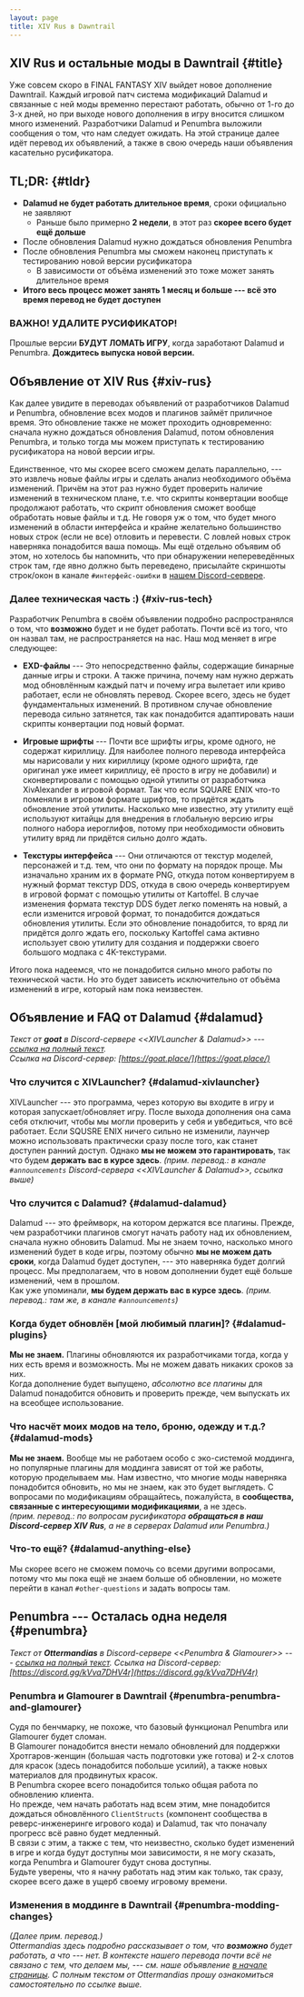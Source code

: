 ```yaml
---
layout: page
title: XIV Rus в Dawntrail
---
```


## XIV Rus и остальные моды в Dawntrail {#title}

Уже совсем скоро в FINAL FANTASY XIV выйдет новое дополнение Dawntrail. Каждый игровой патч система модификаций Dalamud и связанные с ней моды временно перестают работать, обычно от 1-го до 3-х дней, но при выходе нового дополнения в игру вносится слишком много изменений. Разработчики Dalamud и Penumbra выложили сообщения о том, что нам следует ожидать. На этой странице далее идёт перевод их объявлений, а также в свою очередь наши объявления касательно русификатора.

## TL;DR: {#tldr}

* **Dalamud не будет работать длительное время**, сроки официально не заявляют
  * Раньше было примерно **2 недели**, в этот раз **скорее всего будет ещё дольше**
* После обновления Dalamud нужно дождаться обновления Penumbra
* После обновления Penumbra мы сможем наконец приступать к тестированию новой версии русификатора
  * В зависимости от объёма изменений это тоже может занять длительное время
* **Итого весь процесс может занять 1 месяц и больше --- всё это время перевод не будет доступен**

### ВАЖНО! УДАЛИТЕ РУСИФИКАТОР!

Прошлые версии **БУДУТ ЛОМАТЬ ИГРУ**, когда заработают Dalamud и Penumbra. **Дождитесь выпуска новой версии.**


## Объявление от XIV Rus {#xiv-rus}

Как далее увидите в переводах объявлений от разработчиков Dalamud и Penumbra, обновление всех модов и плагинов займёт приличное время. Это обновление также не может проходить одновременно: сначала нужно дождаться обновления Dalamud, потом обновления Penumbra, и только тогда мы можем приступать к тестированию русификатора на новой версии игры. 

Единственное, что мы скорее всего сможем делать параллельно, --- это извлечь новые файлы игры и сделать анализ необходимого объёма изменений. Причём на этот раз нужно будет проверить наличие изменений в техническом плане, т.е. что скрипты конвертации вообще продолжают работать, что скрипт обновления сможет вообще обработать новые файлы и т.д. Не говоря уж о том, что будет много изменений в области интерфейса и крайне желательно большинство новых строк (если не все) отловить и перевести. С ловлей новых строк наверняка понадобится ваша помощь. Мы ещё отдельно объявим об этом, но хотелось бы напомнить, что при обнаружении непереведённых строк там, где явно должно быть переведено, присылайте скриншоты строк/окон в канале `#интерфейс-ошибки` в [нашем Discord-сервере](https://discord.gg/e6z2VY8fNj).

### Далее техническая часть :) {#xiv-rus-tech}

Разработчик Penumbra в своём объявлении подробно распространялся о том, что **возможно** будет и не будет работать. Почти всё из того, что он назвал там, не распространяется на нас. Наш мод меняет в игре следующее:

* **EXD-файлы** --- Это непосредственно файлы, содержащие бинарные данные игры и строки. А также причина, почему нам нужно держать мод обновлённым каждый патч и почему игра вылетает или криво работает, если не обновлять перевод. Скорее всего, здесь не будет фундаментальных изменений. В противном случае обновление перевода сильно затянется, так как понадобится адаптировать наши скрипты конвертации под новый формат.

* **Игровые шрифты** --- Почти все шрифты игры, кроме одного, не содержат кириллицу. Для наиболее полного перевода интерфейса мы нарисовали у них кириллицу (кроме одного шрифта, где оригинал уже имеет кириллицу, её просто в игру не добавили) и сконвертировали с помощью одной утилиты от разработчика XivAlexander в игровой формат. Так что если SQUARE ENIX что-то поменяли в игровом формате шрифтов, то придётся ждать обновление этой утилиты. Насколько мне известно, эту утилиту ещё используют китайцы для внедрения в глобальную версию игры полного набора иероглифов, потому при необходимости обновить утилиту вряд ли придётся сильно долго ждать.

* **Текстуры интерфейса** --- Они отличаются от текстур моделей, персонажей и т.д. тем, что они по формату на порядок проще. Мы изначально храним их в формате PNG, откуда потом конвертируем в нужный формат текстур DDS, откуда в свою очередь конвертируем в игровой формат с помощью утилиты от Kartoffel. В случае изменения формата текстур DDS будет легко поменять на новый, а если изменится игровой формат, то понадобится дождаться обновления утилиты. Если это обновление понадобится, то вряд ли придётся долго ждать его, поскольку Kartoffel сама активно использует свою утилиту для создания и поддержки своего большого модпака с 4K-текстурами.

Итого пока надеемся, что не понадобится сильно много работы по технической части. Но это будет зависеть исключительно от объёма изменений в игре, который нам пока неизвестен.


## Объявление и FAQ от Dalamud {#dalamud}

_Текст от **goat** в Discord-сервере <<XIVLauncher & Dalamud>> --- [ссылка на полный текст](https://discord.com/channels/581875019861328007/585180735032393730/1253467439836954686)._\
_Ссылка на Discord-сервер: [https://goat.place/](https://goat.place/)_

### Что случится с XIVLauncher? {#dalamud-xivlauncher}

XIVLauncher --- это программа, через которую вы входите в игру и которая запускает/обновляет игру. После выхода дополнения она сама себя отключит, чтобы мы могли проверить у себя и увбедиться, что всё работает. Если SQUSRE ENIX ничего сильно не изменили, лаунчер можно использовать практически сразу после того, как станет доступен ранний доступ. Однако **мы не можем это гарантировать**, так что будем **держать вас в курсе здесь**. _(прим. перевод.: в канале `#announcements` Discord-сервера <<XIVLauncher & Dalamud>>, ссылка выше)_

### Что случится с Dalamud? {#dalamud-dalamud}

Dalamud --- это фреймворк, на котором держатся все плагины. Прежде, чем разработчики плагинов смогут начать работу над их обновлением, сначала нужно обновить Dalamud. Мы не знаем точно, насколько много изменений будет в коде игры, поэтому обычно **мы не можем дать сроки**, когда Dalamud будет доступен, --- это наверняка будет долгий процесс. Мы предполагаем, что в новом дополнении будет ещё больше изменений, чем в прошлом.\
Как уже упоминали, **мы будем держать вас в курсе здесь**. _(прим. перевод.: там же, в канале `#announcements`)_

### Когда будет обновлён \[мой любимый плагин\]? {#dalamud-plugins}

**Мы не знаем.** Плагины обновляются их разработчиками тогда, когда у них есть время и возможность. Мы не можем давать никаких сроков за них.\
Когда дополнение будет выпущено, _абсолютно все плагины_ для Dalamud понадобится обновить и проверить прежде, чем выпускать их на всеобщее использование.

### Что насчёт моих модов на тело, броню, одежду и т.д.? {#dalamud-mods}

**Мы не знаем.** Вообще мы не работаем особо с эко-системой моддинга, но популярные плагины для моддинга зависят от той же работы, которую проделываем мы. Нам известно, что многие моды наверняка понадобится обновить, но мы не знаем, как это будет выглядеть. С вопросами по модификациям обращайтесь, пожалуйста, в **сообщества, связанные с интересующими модификациями**, а не здесь.\
_(прим. перевод.: по вопросам русификатора **обращаться в наш Discord-сервер XIV Rus**, а не в серверах Dalamud или Penumbra.)_

### Что-то ещё? {#dalamud-anything-else}

Мы скорее всего не сможем помочь со всеми другими вопросами, потому что мы пока ещё не знаем больше об обновлении, но можете перейти в канал `#other-questions` и задать вопросы там.


## Penumbra --- Осталась одна неделя {#penumbra}

_Текст от **Ottermandias** в Discord-сервере <<Penumbra & Glamourer>> --- [ссылка на полный текст](https://discord.com/channels/884363610640498698/884364386389614592/1253692568273686648)._
_Ссылка на Discord-сервер: [https://discord.gg/kVva7DHV4r](https://discord.gg/kVva7DHV4r)_

### Penumbra и Glamourer в Dawntrail {#penumbra-penumbra-and-glamourer}

Судя по бенчмарку, не похоже, что базовый функционал Penumbra или Glamourer будет сломан.\
В Glamourer понадобится внести немало обновлений для поддержки Хротгаров-женщин (большая часть подготовки уже готова) и 2-х слотов для красок (здесь понадобится побольше усилий), а также новых материалов для продвинутых красок.\
В Penumbra скорее всего понадобится только общая работа по обновлению клиента.\
Но прежде, чем начать работать над всем этим, мне понадобится дождаться обновлённого `ClientStructs` (компонент сообщества в реверс-инженеринге игрового кода) и Dalamud, так что поначалу прогресс всё равно будет медленный.\
В связи с этим, а также с тем, что неизвестно, сколько будет изменений в игре и когда будут доступны мои зависимости, я не могу сказать, когда Penumbra и Glamourer будут снова доступны.\
Будьте уверены, что я начну работать над этим как только, так сразу, скорее всего даже в ущерб своему игровому времени.

### Изменения в моддинге в Dawntrail {#penumbra-modding-changes}

_(Далее прим. перевод.)\
Ottermandias здесь подробно рассказывает о том, что **возможно** будет работать, а что --- нет. В контексте нашего перевода почти всё не связано с тем, что делаем мы, --- см. наше объявление [в начале страницы](#xiv-rus). С полным текстом от Ottermandias прошу ознакомиться самостоятельно по ссылке выше._